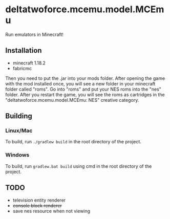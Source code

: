 # deltatwoforce.mcemu.model.MCEmu

Run emulators in Minecraft!

## Installation

 * minecraft 1.18.2
 * fabricmc

Then you need to put the .jar into your mods folder. After opening the game with the mod installed once, you will see a new folder in your minecraft folder called "roms". Go into "roms" and put your NES roms into the "nes" folder. After you restart the game, you will see the roms as cartridges in the "deltatwoforce.mcemu.model.MCEmu: NES" creative category.

## Building

### Linux/Mac
To build, run `./gradlew build` in the root directory of the project.
### Windows
To build, run `gradlew.bat build` using cmd in the root directory of the project.

## TODO

 * television entity renderer
 * ~~console block renderer~~
 * save nes resource when not viewing